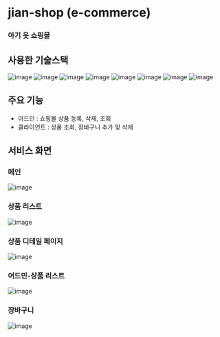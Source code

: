 # jian-shop (e-commerce)

### 아기 옷 쇼핑몰

## 사용한 기술스택

![image](https://img.shields.io/badge/javascript-F7DF1E?style=flat-squre&logo=JavaScript&logoColor=black)
![image](https://img.shields.io/badge/react-61DAFB?style=flat-squre&logo=react&logoColor=black)
![image](https://img.shields.io/badge/html-E34F26?style=flat-squre&logo=HTML5&logoColor=black)
![image](https://img.shields.io/badge/css-1572B6?style=flat-squre&logo=CSS3&logoColor=black)
![image](https://img.shields.io/badge/GitHub-181717?style=flat-squre&logo=Github&logoColor=black)
![image](https://img.shields.io/badge/firebase-FF4154?style=flat-squre&logo=firebase&logoColor=white)
![image](https://img.shields.io/badge/pwa-5A0FC8?style=flat-squre&logo=PWA&logoColor=white)
![image](https://img.shields.io/badge/reactquery-FFCA28?style=flat-squre&logo=reactquery&logoColor=white)

## 주요 기능

- 어드민 : 쇼핑몰 상품 등록, 삭제, 조회
- 클라이언트 : 상품 조회, 장바구니 추가 및 삭제

## 서비스 화면

### 메인

![image](https://github.com/hyunwoomemo/baby-ecommerce/assets/105469077/1a077767-f5e9-4150-a010-c36b8a879c04)

### 상품 리스트

![image](https://github.com/hyunwoomemo/baby-ecommerce/assets/105469077/f5245740-d558-4ef1-83e6-c35ba02b589e)

### 상품 디테일 페이지

![image](https://github.com/hyunwoomemo/baby-ecommerce/assets/105469077/b6a960c6-ecab-4297-99b2-5cbab2b357cd)

### 어드민-상품 리스트

![image](https://github.com/hyunwoomemo/baby-ecommerce/assets/105469077/433f37cf-c654-410b-b47c-5ed6b5ac9fed)

### 장바구니

![image](https://github.com/hyunwoomemo/baby-ecommerce/assets/105469077/5714bbe8-9aaa-4582-af4c-aacc9f365c07)
